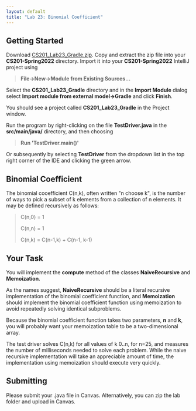 ```yaml
---
layout: default
title: "Lab 23: Binomial Coefficient"
---
```


## Getting Started

Download [CS201\_Lab23\_Gradle.zip](CS201_Lab23_Gradle.zip). Copy and extract the zip file into your **CS201-Spring2022** directory. Import it into your **CS201-Spring2022** IntelliJ project using

> **File&rarr;New&rarr;Module from Existing Sources...**

Select the **CS201\_Lab23\_Gradle** directory and in the **Import Module** dialog select **Import module from external model&rarr;Gradle** and click **Finish**.

You should see a project called **CS201\_Lab23\_Gradle** in the Project window.

Run the program by right-clicking on the file **TestDriver.java** in the **src/main/java/** directory, and then choosing

> **Run 'TestDriver.main()'**

Or subsequently by selecting **TestDriver** from the dropdown list in the top right corner of the IDE and clicking the green arrow.

## Binomial Coefficient

The binomial cooefficient C(n,k), often written "n choose k", is the number of ways to pick a subset of k elements from a collection of n elements. It may be defined recursively as follows:

> C(n,0) = 1
>
> C(n,n) = 1
>
> C(n,k) = C(n-1,k) + C(n-1, k-1)

## Your Task

You will implement the **compute** method of the classes **NaiveRecursive** and **Memoization**.

As the names suggest, **NaiveRecursive** should be a literal recursive implementation of the binomial coefficient function, and **Memoization** should implement the binomial coefficient function using memoization to avoid repeatedly solving identical subproblems.

Because the binomial coefficient function takes two parameters, **n** and **k**, you will probably want your memoization table to be a two-dimensional array.

The test driver solves C(n,k) for all values of k 0..n, for n=25, and measures the number of milliseconds needed to solve each problem. While the naive recursive implementation will take an appreciable amount of time, the implementation using memoization should execute very quickly.

## Submitting


Please submit your .java file in Canvas. Alternatively, you can zip the lab folder and upload in Canvas.

<!--

When you are done, submit the lab to the Marmoset server using the Terminal window in IntelliJ (click **Terminal** at the bottom left of the IDE). Navigate to the directory using

<pre>
$ <b>cd CS201_Lab08_Gradle</b>
CS201-Spring2023/CS201_Lab08_Gradle
$ <b>make submit</b>
</pre>

Enter your [Marmoset](https://cs.ycp.edu/marmoset) username and password, if successful you should see

<pre>
######################################################################
              >>>>>>>> Successful submission! <<<<<<<<<

Make sure that you log into the marmoset server to manually
check that the files you submitted are correct.

Details:

         Semester:   Fall 2022
         Course:     CS 201
         Assignment: lab08

######################################################################
</pre>
-->